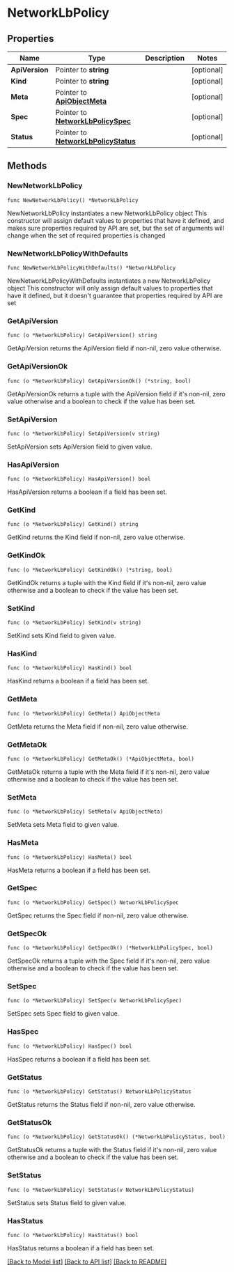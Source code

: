 # NetworkLbPolicy

## Properties

Name | Type | Description | Notes
------------ | ------------- | ------------- | -------------
**ApiVersion** | Pointer to **string** |  | [optional] 
**Kind** | Pointer to **string** |  | [optional] 
**Meta** | Pointer to [**ApiObjectMeta**](apiObjectMeta.md) |  | [optional] 
**Spec** | Pointer to [**NetworkLbPolicySpec**](networkLbPolicySpec.md) |  | [optional] 
**Status** | Pointer to [**NetworkLbPolicyStatus**](networkLbPolicyStatus.md) |  | [optional] 

## Methods

### NewNetworkLbPolicy

`func NewNetworkLbPolicy() *NetworkLbPolicy`

NewNetworkLbPolicy instantiates a new NetworkLbPolicy object
This constructor will assign default values to properties that have it defined,
and makes sure properties required by API are set, but the set of arguments
will change when the set of required properties is changed

### NewNetworkLbPolicyWithDefaults

`func NewNetworkLbPolicyWithDefaults() *NetworkLbPolicy`

NewNetworkLbPolicyWithDefaults instantiates a new NetworkLbPolicy object
This constructor will only assign default values to properties that have it defined,
but it doesn't guarantee that properties required by API are set

### GetApiVersion

`func (o *NetworkLbPolicy) GetApiVersion() string`

GetApiVersion returns the ApiVersion field if non-nil, zero value otherwise.

### GetApiVersionOk

`func (o *NetworkLbPolicy) GetApiVersionOk() (*string, bool)`

GetApiVersionOk returns a tuple with the ApiVersion field if it's non-nil, zero value otherwise
and a boolean to check if the value has been set.

### SetApiVersion

`func (o *NetworkLbPolicy) SetApiVersion(v string)`

SetApiVersion sets ApiVersion field to given value.

### HasApiVersion

`func (o *NetworkLbPolicy) HasApiVersion() bool`

HasApiVersion returns a boolean if a field has been set.

### GetKind

`func (o *NetworkLbPolicy) GetKind() string`

GetKind returns the Kind field if non-nil, zero value otherwise.

### GetKindOk

`func (o *NetworkLbPolicy) GetKindOk() (*string, bool)`

GetKindOk returns a tuple with the Kind field if it's non-nil, zero value otherwise
and a boolean to check if the value has been set.

### SetKind

`func (o *NetworkLbPolicy) SetKind(v string)`

SetKind sets Kind field to given value.

### HasKind

`func (o *NetworkLbPolicy) HasKind() bool`

HasKind returns a boolean if a field has been set.

### GetMeta

`func (o *NetworkLbPolicy) GetMeta() ApiObjectMeta`

GetMeta returns the Meta field if non-nil, zero value otherwise.

### GetMetaOk

`func (o *NetworkLbPolicy) GetMetaOk() (*ApiObjectMeta, bool)`

GetMetaOk returns a tuple with the Meta field if it's non-nil, zero value otherwise
and a boolean to check if the value has been set.

### SetMeta

`func (o *NetworkLbPolicy) SetMeta(v ApiObjectMeta)`

SetMeta sets Meta field to given value.

### HasMeta

`func (o *NetworkLbPolicy) HasMeta() bool`

HasMeta returns a boolean if a field has been set.

### GetSpec

`func (o *NetworkLbPolicy) GetSpec() NetworkLbPolicySpec`

GetSpec returns the Spec field if non-nil, zero value otherwise.

### GetSpecOk

`func (o *NetworkLbPolicy) GetSpecOk() (*NetworkLbPolicySpec, bool)`

GetSpecOk returns a tuple with the Spec field if it's non-nil, zero value otherwise
and a boolean to check if the value has been set.

### SetSpec

`func (o *NetworkLbPolicy) SetSpec(v NetworkLbPolicySpec)`

SetSpec sets Spec field to given value.

### HasSpec

`func (o *NetworkLbPolicy) HasSpec() bool`

HasSpec returns a boolean if a field has been set.

### GetStatus

`func (o *NetworkLbPolicy) GetStatus() NetworkLbPolicyStatus`

GetStatus returns the Status field if non-nil, zero value otherwise.

### GetStatusOk

`func (o *NetworkLbPolicy) GetStatusOk() (*NetworkLbPolicyStatus, bool)`

GetStatusOk returns a tuple with the Status field if it's non-nil, zero value otherwise
and a boolean to check if the value has been set.

### SetStatus

`func (o *NetworkLbPolicy) SetStatus(v NetworkLbPolicyStatus)`

SetStatus sets Status field to given value.

### HasStatus

`func (o *NetworkLbPolicy) HasStatus() bool`

HasStatus returns a boolean if a field has been set.


[[Back to Model list]](../README.md#documentation-for-models) [[Back to API list]](../README.md#documentation-for-api-endpoints) [[Back to README]](../README.md)


